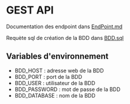 # GEST API

Documentation des endpoint dans [EndPoint.md](./EndPoint.md)

Requète sql de création de la BDD dans [BDD.sql](./BDD.sql)

## Variables d'environnement
- BDD_HOST : adresse web de la BDD
- BDD_PORT : port de la BDD
- BDD_USER : utilisateur de la BDD
- BDD_PASSWORD : mot de passe de la BDD
- BDD_DATABASE : nom de la BDD